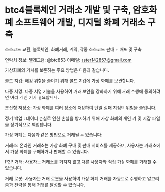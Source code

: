 # btc4블록체인 거래소 개발 및 구축, 암호화폐 소프트웨어 개발, 디지털 화폐 거래소 구축

소스코드 교환, 블록체인, 화폐거래, 계약, 각종 소스코드 판매 + 배포 및 구축

연락처 정보: 텔레그램: @btc853 이메일: aster142857@gmail.com


가상화폐의 가치를 보존하는 주요 방법은 다음과 같습니다.


콜드 지갑: 해킹 위험을 줄이기 위해 콜드 지갑에 가상 화폐를 보관합니다.


다중 서명: 다중 서명 기술을 사용하여 거래 보안을 강화하기 위해 거래 수행에 동의하려면 여러 개인 키가 필요합니다.


분산형 저장소: 가상 화폐를 여러 장소에 저장하여 단일 실패 지점의 위험을 줄입니다.


정기 백업 : 데이터 손실로 인한 손실을 방지하기 위해 가상 화폐의 개인 키 및 지갑 파일을 정기적으로 백업합니다.

가상 화폐는 다음과 같은 방법으로 거래될 수 있습니다:


거래소: 온라인 거래소는 가상 화폐 구매 및 판매 서비스를 제공하며, 사용자는 거래소에서 가상 화폐를 구매하거나 판매할 수 있습니다.


P2P 거래: 사용자는 거래소를 거치지 않고 다른 사용자와 직접 가상 화폐를 거래할 수 있습니다.


거래 로봇: 사용자는 거래 로봇을 사용하여 가상 화폐 거래를 자동으로 수행하고 알고리즘과 전략을 통해 거래를 달성할 수 있습니다.
